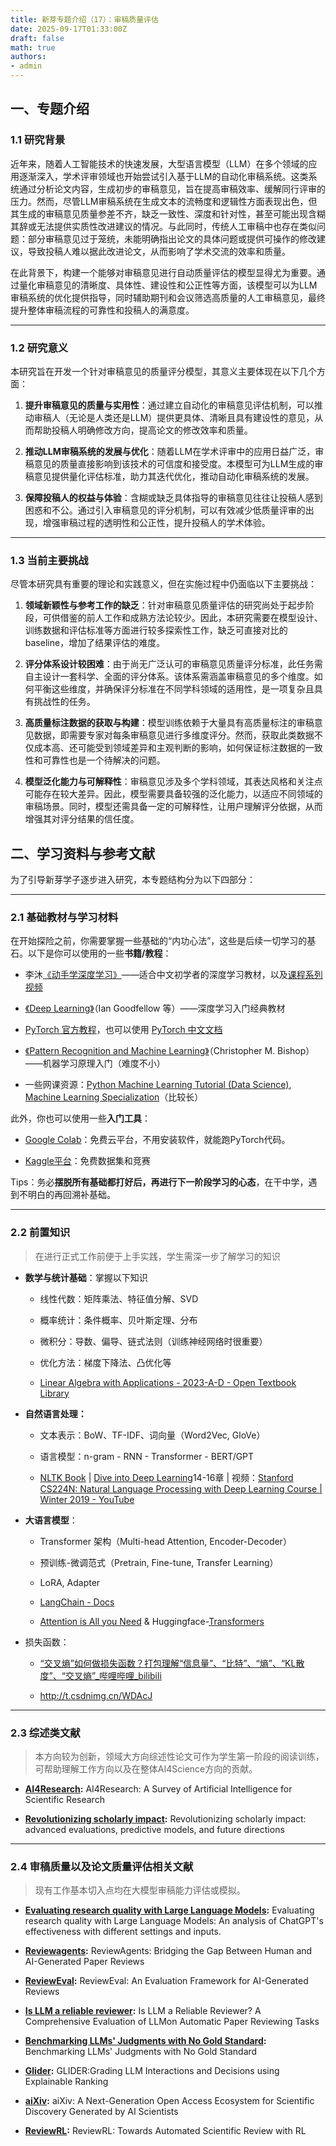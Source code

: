 ```yaml
---
title: 新芽专题介绍（17）：审稿质量评估
date: 2025-09-17T01:33:00Z
draft: false
math: true
authors:
- admin
---
```



## 一、专题介绍

### 1.1 研究背景

近年来，随着人工智能技术的快速发展，大型语言模型（LLM）在多个领域的应用逐渐深入，学术评审领域也开始尝试引入基于LLM的自动化审稿系统。这类系统通过分析论文内容，生成初步的审稿意见，旨在提高审稿效率、缓解同行评审的压力。然而，尽管LLM审稿系统在生成文本的流畅度和逻辑性方面表现出色，但其生成的审稿意见质量参差不齐，缺乏一致性、深度和针对性，甚至可能出现含糊其辞或无法提供实质性改进建议的情况。与此同时，传统人工审稿中也存在类似问题：部分审稿意见过于笼统，未能明确指出论文的具体问题或提供可操作的修改建议，导致投稿人难以据此改进论文，从而影响了学术交流的效率和质量。

在此背景下，构建一个能够对审稿意见进行自动质量评估的模型显得尤为重要。通过量化审稿意见的清晰度、具体性、建设性和公正性等方面，该模型可以为LLM审稿系统的优化提供指导，同时辅助期刊和会议筛选高质量的人工审稿意见，最终提升整体审稿流程的可靠性和投稿人的满意度。

---

### 1.2 研究意义

本研究旨在开发一个针对审稿意见的质量评分模型，其意义主要体现在以下几个方面：

1. ​**​提升审稿意见的质量与实用性​**​：通过建立自动化的审稿意见评估机制，可以推动审稿人（无论是人类还是LLM）提供更具体、清晰且具有建设性的意见，从而帮助投稿人明确修改方向，提高论文的修改效率和质量。

2. ​**​推动LLM审稿系统的发展与优化​**​：随着LLM在学术评审中的应用日益广泛，审稿意见的质量直接影响到该技术的可信度和接受度。本模型可为LLM生成的审稿意见提供量化评估标准，助力其迭代优化，推动自动化审稿系统的发展。

3. ​**​保障投稿人的权益与体验​**​：含糊或缺乏具体指导的审稿意见往往让投稿人感到困惑和不公。通过引入审稿意见的评分机制，可以有效减少低质量评审的出现，增强审稿过程的透明性和公正性，提升投稿人的学术体验。

---

### 1.3 当前主要挑战

尽管本研究具有重要的理论和实践意义，但在实施过程中仍面临以下主要挑战：

1. ​**​领域新颖性与参考工作的缺乏​**​：针对审稿意见质量评估的研究尚处于起步阶段，可供借鉴的前人工作和成熟方法论较少。因此，本研究需要在模型设计、训练数据和评估标准等方面进行较多探索性工作，缺乏可直接对比的baseline，增加了结果评估的难度。

2. ​**​评分体系设计较困难**：由于尚无广泛认可的审稿意见质量评分标准，此任务需自主设计一套科学、全面的评分体系。该体系需涵盖审稿意见的多个维度。如何平衡这些维度，并确保评分标准在不同学科领域的适用性，是一项复杂且具有挑战性的任务。

3. ​**​高质量标注数据的获取与构建​**​：模型训练依赖于大量具有高质量标注的审稿意见数据，即需要专家对每条审稿意见进行多维度评分。然而，获取此类数据不仅成本高、还可能受到领域差异和主观判断的影响，如何保证标注数据的一致性和可靠性也是一个待解决的问题。

4. ​**​模型泛化能力与可解释性​**​：审稿意见涉及多个学科领域，其表达风格和关注点可能存在较大差异。因此，模型需要具备较强的泛化能力，以适应不同领域的审稿场景。同时，模型还需具备一定的可解释性，让用户理解评分依据，从而增强其对评分结果的信任度。

## 二、学习资料与参考文献

为了引导新芽学子逐步进入研究，本专题结构分为以下四部分：

---

### 2.1 基础教材与学习材料

在开始探险之前，你需要掌握一些基础的“内功心法”，这些是后续一切学习的基石。以下是你可以使用的一些**书籍/教程**：

- 李沐[《动手学深度学习》](https://zh.d2l.ai/)——适合中文初学者的深度学习教材，以及[课程系列视频](https://space.bilibili.com/1567748478/lists/358497?type=series)

- [《Deep Learning》](https://www.deeplearningbook.org/)（Ian Goodfellow 等）——深度学习入门经典教材

- [PyTorch 官方教程](https://pytorch.org/tutorials)，也可以使用 [PyTorch 中文文档](https://pytorch-cn.readthedocs.io/zh/latest/)

- [《Pattern Recognition and Machine Learning》](https://www.microsoft.com/en-us/research/wp-content/uploads/2006/01/Bishop-Pattern-Recognition-and-Machine-Learning-2006.pdf)（Christopher M. Bishop）——机器学习原理入门（难度不小）

- 一些网课资源：[Python Machine Learning Tutorial (Data Science)](https://www.youtube.com/watch?v=7eh4d6sabA0), [Machine Learning Specialization](https://www.youtube.com/playlist?list=PLkDaE6sCZn6FNC6YRfRQc_FbeQrF8BwGI)（比较长）

此外，你也可以使用一些**入门工具**：

- [Google Colab](https://colab.research.google.com/)：免费云平台，不用安装软件，就能跑PyTorch代码。

- [Kaggle平台](https://www.kaggle.com/)：免费数据集和竞赛

Tips：务必**摆脱所有基础都打好后，再进行下一阶段学习的心态**，在干中学，遇到不明白的再回溯补基础。

---

### 2.2 前置知识

> 在进行正式工作前便于上手实践，学生需深一步了解学习的知识

- **数学与统计基础**：掌握以下知识
  
  - 线性代数：矩阵乘法、特征值分解、SVD
  
  - 概率统计：条件概率、贝叶斯定理、分布
  
  - 微积分：导数、偏导、链式法则（训练神经网络时很重要）
  
  - 优化方法：梯度下降法、凸优化等
  
  - [Linear Algebra with Applications - 2023-A-D - Open Textbook Library](https://open.umn.edu/opentextbooks/textbooks/533)

- **自然语言处理：**
  
  - 文本表示：BoW、TF-IDF、词向量（Word2Vec, GloVe）
  
  - 语言模型：n-gram - RNN - Transformer - BERT/GPT
  
  - [NLTK Book](https://www.nltk.org/book/) | [Dive into Deep Learning](https://d2l.ai/)14-16章 | 视频：[Stanford CS224N: Natural Language Processing with Deep Learning Course | Winter 2019 - YouTube](https://www.youtube.com/playlist?list=PLoROMvodv4rOhcuXMZkNm7j3fVwBBY42z)

- **大语言模型**：
  
  - Transformer 架构（Multi-head Attention, Encoder-Decoder）
  
  - 预训练-微调范式（Pretrain, Fine-tune, Transfer Learning）
  
  - LoRA, Adapter
  
  - [LangChain - Docs](https://docs.langchain.com/oss/python/langchain/overview?_gl=1*1k63g8a*_ga*MjA5NTk1OTU4NC4xNzU3OTYzODAy*_ga_47WX3HKKY2*czE3NTc5NjM4MDEkbzEkZzAkdDE3NTc5NjM4MDEkajYwJGwwJGgw)
  
  - [Attention is All you Need](https://proceedings.neurips.cc/paper/2017/hash/3f5ee243547dee91fbd053c1c4a845aa-Abstract.html) & Huggingface-[Transformers](https://huggingface.co/docs/transformers/index)

- 损失函数：
  
  - [“交叉熵”如何做损失函数？打包理解“信息量”、“比特”、“熵”、“KL散度”、“交叉熵”_哔哩哔哩_bilibili](https://www.bilibili.com/video/BV15V411W7VB/?share_source=copy_web&vd_source=39bd53bbda9b11cca30e4fd202597d02)
  
  - http://t.csdnimg.cn/WDAcJ

---

### 2.3 综述类文献

> 本方向较为创新，领域大方向综述性论文可作为学生第一阶段的阅读训练，可帮助理解工作方向以及在整体AI4Science方向的贡献。

- **[AI4Research](https://arxiv.org/abs/2507.01903):** AI4Research: A Survey of Artificial Intelligence for Scientific Research

- **[Revolutionizing scholarly impact](https://link.springer.com/article/10.1007/s10462-025-11315-6):** Revolutionizing scholarly impact: advanced evaluations, predictive models, and future directions

---

### 2.4 审稿质量以及论文质量评估相关文献

> 现有工作基本切入点均在大模型审稿能力评估或模拟。

- **[Evaluating research quality with Large Language Models](https://intapi.sciendo.com/pdf/10.2478/jdis-2025-0011):** Evaluating research quality with Large Language Models: An analysis of ChatGPT's effectiveness with different settings and inputs.

- **[Reviewagents](https://arxiv.org/abs/2503.08506):** ReviewAgents: Bridging the Gap Between Human and AI-Generated Paper Reviews

- **[ReviewEval](https://arxiv.org/abs/2502.11736):** ReviewEval: An Evaluation Framework for AI-Generated Reviews

- **[Is LLM a reliable reviewer](https://aclanthology.org/2024.lrec-main.816/):** Is LLM a Reliable Reviewer? A Comprehensive Evaluation of LLMon Automatic Paper Reviewing Tasks

- **[Benchmarking LLMs' Judgments with No Gold Standard](https://arxiv.org/abs/2411.07127):**  Benchmarking LLMs' Judgments with No Gold Standard

- **[Glider](https://arxiv.org/abs/2412.14140):** GLIDER:Grading LLM Interactions and Decisions using Explainable Ranking

- **[aiXiv](https://arxiv.org/abs/2508.15126):** aiXiv: A Next-Generation Open Access Ecosystem for Scientific Discovery Generated by AI Scientists

- **[ReviewRL](https://arxiv.org/abs/2508.10308):** ReviewRL: Towards Automated Scientific Review with RL


